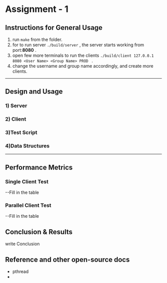 # Assignment - 1

## Instructions for General Usage

1. run ``make`` from the folder.
2. for to run server ``./build/server`` , the server starts working from port:**8080** .
3. open few more terminals to run the clients ``./build/client 127.0.0.1 8080 <User Name> <Group Name> PROD `` .
4.  change the username and group name accordingly, and create more clients.

---

## Design and Usage 

### 1) Server

### 2) Client

### 3)Test Script

### 4)Data Structures

---

## Performance Metrics

### Single Client Test

--Fill in the table

### Parallel Client Test

--Fill in the table

## Conclusion & Results

write Conclusion 

## Reference and other open-source docs

* pthread
* 